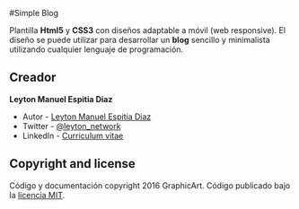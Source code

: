 #Simple Blog

Plantilla **Html5** y **CSS3** con diseños adaptable a móvil (web responsive). El diseño se puede utilizar para desarrollar un **blog** sencillo y minimalista utilizando cualquier lenguaje de programación.

## Creador

**Leyton Manuel Espitia Diaz**

- Autor - [Leyton Manuel Espitia Diaz](https://github.com/notyel)
- Twitter - [@leyton_network](https://twitter.com/Leyton_Network)
- LinkedIn - [Curriculum vitae](https://www.linkedin.com/in/leyton-manuel-espitia-diaz-5497a33b/)

## Copyright and license

Código y documentación copyright 2016 GraphicArt. Código publicado bajo la [licencia MIT](https://github.com/notyel/SimpleBlog/blob/master/LICENSE).
